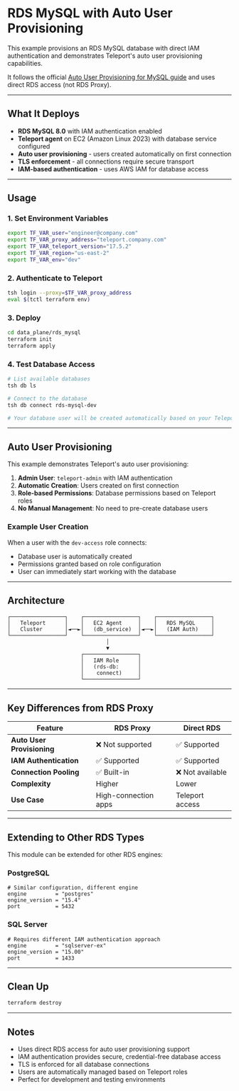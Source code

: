 # RDS MySQL with Auto User Provisioning

This example provisions an RDS MySQL database with direct IAM authentication and demonstrates Teleport's auto user provisioning capabilities.

It follows the official [Auto User Provisioning for MySQL guide](https://goteleport.com/docs/enroll-resources/database-access/auto-user-provisioning/mysql/) and uses direct RDS access (not RDS Proxy).

---

## What It Deploys

- **RDS MySQL 8.0** with IAM authentication enabled
- **Teleport agent** on EC2 (Amazon Linux 2023) with database service configured
- **Auto user provisioning** - users created automatically on first connection
- **TLS enforcement** - all connections require secure transport
- **IAM-based authentication** - uses AWS IAM for database access

---

## Usage

### 1. Set Environment Variables

```bash
export TF_VAR_user="engineer@company.com"
export TF_VAR_proxy_address="teleport.company.com"
export TF_VAR_teleport_version="17.5.2"
export TF_VAR_region="us-east-2"
export TF_VAR_env="dev"
```

### 2. Authenticate to Teleport

```bash
tsh login --proxy=$TF_VAR_proxy_address
eval $(tctl terraform env)
```

### 3. Deploy

```bash
cd data_plane/rds_mysql
terraform init
terraform apply
```

### 4. Test Database Access

```bash
# List available databases
tsh db ls

# Connect to the database
tsh db connect rds-mysql-dev

# Your database user will be created automatically based on your Teleport roles
```

---

## Auto User Provisioning

This example demonstrates Teleport's auto user provisioning:

1. **Admin User**: `teleport-admin` with IAM authentication
2. **Automatic Creation**: Users created on first connection
3. **Role-based Permissions**: Database permissions based on Teleport roles
4. **No Manual Management**: No need to pre-create database users

### Example User Creation

When a user with the `dev-access` role connects:
- Database user is automatically created
- Permissions granted based on role configuration
- User can immediately start working with the database

---

## Architecture

```
┌─────────────────┐    ┌─────────────────┐    ┌─────────────────┐
│   Teleport      │    │   EC2 Agent     │    │   RDS MySQL     │
│   Cluster       │◄──►│   (db_service)  │◄──►│   (IAM Auth)    │
└─────────────────┘    └─────────────────┘    └─────────────────┘
                               │
                               ▼
                       ┌─────────────────┐
                       │   IAM Role      │
                       │   (rds-db:      │
                       │    connect)     │
                       └─────────────────┘
```

---

## Key Differences from RDS Proxy

| Feature | RDS Proxy | Direct RDS |
|---------|-----------|------------|
| **Auto User Provisioning** | ❌ Not supported | ✅ Supported |
| **IAM Authentication** | ✅ Supported | ✅ Supported |
| **Connection Pooling** | ✅ Built-in | ❌ Not available |
| **Complexity** | Higher | Lower |
| **Use Case** | High-connection apps | Teleport access |

---

## Extending to Other RDS Types

This module can be extended for other RDS engines:

### PostgreSQL
```hcl
# Similar configuration, different engine
engine         = "postgres"
engine_version = "15.4"
port           = 5432
```

### SQL Server
```hcl
# Requires different IAM authentication approach
engine         = "sqlserver-ex"
engine_version = "15.00"
port           = 1433
```

---

## Clean Up

```bash
terraform destroy
```

---

## Notes

- Uses direct RDS access for auto user provisioning support
- IAM authentication provides secure, credential-free database access
- TLS is enforced for all database connections
- Users are automatically managed based on Teleport roles
- Perfect for development and testing environments